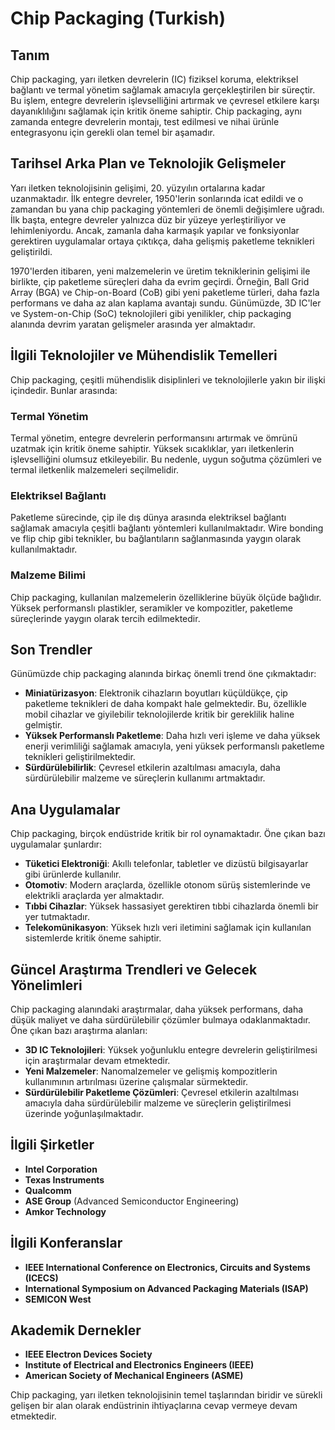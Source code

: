 # Chip Packaging (Turkish)

## Tanım

Chip packaging, yarı iletken devrelerin (IC) fiziksel koruma, elektriksel bağlantı ve termal yönetim sağlamak amacıyla gerçekleştirilen bir süreçtir. Bu işlem, entegre devrelerin işlevselliğini artırmak ve çevresel etkilere karşı dayanıklılığını sağlamak için kritik öneme sahiptir. Chip packaging, aynı zamanda entegre devrelerin montajı, test edilmesi ve nihai ürünle entegrasyonu için gerekli olan temel bir aşamadır.

## Tarihsel Arka Plan ve Teknolojik Gelişmeler

Yarı iletken teknolojisinin gelişimi, 20. yüzyılın ortalarına kadar uzanmaktadır. İlk entegre devreler, 1950'lerin sonlarında icat edildi ve o zamandan bu yana chip packaging yöntemleri de önemli değişimlere uğradı. İlk başta, entegre devreler yalnızca düz bir yüzeye yerleştiriliyor ve lehimleniyordu. Ancak, zamanla daha karmaşık yapılar ve fonksiyonlar gerektiren uygulamalar ortaya çıktıkça, daha gelişmiş paketleme teknikleri geliştirildi.

1970'lerden itibaren, yeni malzemelerin ve üretim tekniklerinin gelişimi ile birlikte, çip paketleme süreçleri daha da evrim geçirdi. Örneğin, Ball Grid Array (BGA) ve Chip-on-Board (CoB) gibi yeni paketleme türleri, daha fazla performans ve daha az alan kaplama avantajı sundu. Günümüzde, 3D IC'ler ve System-on-Chip (SoC) teknolojileri gibi yenilikler, chip packaging alanında devrim yaratan gelişmeler arasında yer almaktadır.

## İlgili Teknolojiler ve Mühendislik Temelleri

Chip packaging, çeşitli mühendislik disiplinleri ve teknolojilerle yakın bir ilişki içindedir. Bunlar arasında:

### Termal Yönetim

Termal yönetim, entegre devrelerin performansını artırmak ve ömrünü uzatmak için kritik öneme sahiptir. Yüksek sıcaklıklar, yarı iletkenlerin işlevselliğini olumsuz etkileyebilir. Bu nedenle, uygun soğutma çözümleri ve termal iletkenlik malzemeleri seçilmelidir.

### Elektriksel Bağlantı

Paketleme sürecinde, çip ile dış dünya arasında elektriksel bağlantı sağlamak amacıyla çeşitli bağlantı yöntemleri kullanılmaktadır. Wire bonding ve flip chip gibi teknikler, bu bağlantıların sağlanmasında yaygın olarak kullanılmaktadır.

### Malzeme Bilimi

Chip packaging, kullanılan malzemelerin özelliklerine büyük ölçüde bağlıdır. Yüksek performanslı plastikler, seramikler ve kompozitler, paketleme süreçlerinde yaygın olarak tercih edilmektedir.

## Son Trendler

Günümüzde chip packaging alanında birkaç önemli trend öne çıkmaktadır:

- **Miniatürizasyon**: Elektronik cihazların boyutları küçüldükçe, çip paketleme teknikleri de daha kompakt hale gelmektedir. Bu, özellikle mobil cihazlar ve giyilebilir teknolojilerde kritik bir gereklilik haline gelmiştir.
- **Yüksek Performanslı Paketleme**: Daha hızlı veri işleme ve daha yüksek enerji verimliliği sağlamak amacıyla, yeni yüksek performanslı paketleme teknikleri geliştirilmektedir.
- **Sürdürülebilirlik**: Çevresel etkilerin azaltılması amacıyla, daha sürdürülebilir malzeme ve süreçlerin kullanımı artmaktadır.

## Ana Uygulamalar

Chip packaging, birçok endüstride kritik bir rol oynamaktadır. Öne çıkan bazı uygulamalar şunlardır:

- **Tüketici Elektroniği**: Akıllı telefonlar, tabletler ve dizüstü bilgisayarlar gibi ürünlerde kullanılır.
- **Otomotiv**: Modern araçlarda, özellikle otonom sürüş sistemlerinde ve elektrikli araçlarda yer almaktadır.
- **Tıbbi Cihazlar**: Yüksek hassasiyet gerektiren tıbbi cihazlarda önemli bir yer tutmaktadır.
- **Telekomünikasyon**: Yüksek hızlı veri iletimini sağlamak için kullanılan sistemlerde kritik öneme sahiptir.

## Güncel Araştırma Trendleri ve Gelecek Yönelimleri

Chip packaging alanındaki araştırmalar, daha yüksek performans, daha düşük maliyet ve daha sürdürülebilir çözümler bulmaya odaklanmaktadır. Öne çıkan bazı araştırma alanları:

- **3D IC Teknolojileri**: Yüksek yoğunluklu entegre devrelerin geliştirilmesi için araştırmalar devam etmektedir.
- **Yeni Malzemeler**: Nanomalzemeler ve gelişmiş kompozitlerin kullanımının artırılması üzerine çalışmalar sürmektedir.
- **Sürdürülebilir Paketleme Çözümleri**: Çevresel etkilerin azaltılması amacıyla daha sürdürülebilir malzeme ve süreçlerin geliştirilmesi üzerinde yoğunlaşılmaktadır.

## İlgili Şirketler

- **Intel Corporation**
- **Texas Instruments**
- **Qualcomm**
- **ASE Group** (Advanced Semiconductor Engineering)
- **Amkor Technology**

## İlgili Konferanslar

- **IEEE International Conference on Electronics, Circuits and Systems (ICECS)**
- **International Symposium on Advanced Packaging Materials (ISAP)**
- **SEMICON West**

## Akademik Dernekler

- **IEEE Electron Devices Society**
- **Institute of Electrical and Electronics Engineers (IEEE)**
- **American Society of Mechanical Engineers (ASME)**

Chip packaging, yarı iletken teknolojisinin temel taşlarından biridir ve sürekli gelişen bir alan olarak endüstrinin ihtiyaçlarına cevap vermeye devam etmektedir.